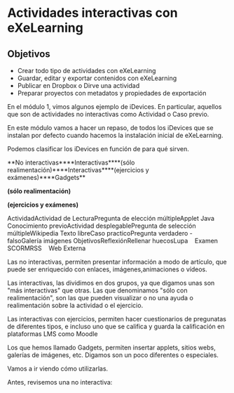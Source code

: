 
# Actividades interactivas con eXeLearning

## Objetivos

- Crear todo tipo de actividades con eXeLearning
- Guardar, editar y exportar contenidos con eXeLearning
- Publicar en Dropbox o Dirve una actividad
- Preparar proyectos con metadatos y propiedades de exportación

En el módulo 1, vimos algunos ejemplo de iDevices. En particular, aquellos que son de actividades no interactivas como Actividad o Caso previo.

En este módulo vamos a hacer un repaso, de todos los iDevices que se instalan por defecto cuando hacemos la instalación inicial de eXeLearning.

Podemos clasificar los iDevices en función de para qué sirven.
<td style="text-align: center;">**No interactivas**</td><td style="text-align: center;">**Interactivas****(sólo realimentación)**</td><td style="text-align: center;">**Interactivas****(ejercicios y exámenes)**</td><td style="text-align: center;">**Gadgets**</td>

**(sólo realimentación)**

**(ejercicios y exámenes)**
<td style="background-color: #a1caec;">Actividad</td><td style="background-color: #a1caec;">Actividad de Lectura</td><td style="background-color: #a1caec;">Pregunta de elección múltiple</td><td style="background-color: #a1caec;">Applet Java</td>
<td style="background-color: #a1caec;">Conocimiento previo</td><td style="background-color: #a1caec;">Actividad desplegable</td><td style="background-color: #a1caec;">Pregunta de selección múltiple</td><td style="background-color: #a1caec;">Wikipedia</td>
<td style="background-color: #a1caec;">Texto libre</td><td style="background-color: #a1caec;">Caso practico</td><td style="background-color: #a1caec;">Pregunta verdadero - falso</td><td style="background-color: #a1caec;">Galería imágenes</td>
<td style="background-color: #a1caec;">Objetivos</td><td style="background-color: #a1caec;">Reflexión</td><td style="background-color: #a1caec;">Rellenar huecos</td><td style="background-color: #a1caec;">Lupa</td>
<td style="background-color: #a1caec;"> </td><td style="background-color: #a1caec;"> </td><td style="background-color: #a1caec;"> Examen SCORM</td><td style="background-color: #a1caec;">RSS</td>
<td style="background-color: #a1caec;"> </td><td style="background-color: #a1caec;"> </td><td style="background-color: #a1caec;"> </td><td style="background-color: #a1caec;">Web Externa</td>

Las no interactivas, permiten presentar información a modo de artículo, que puede ser enriquecido con enlaces, imágenes,animaciones o vídeos.

Las interactivas, las dividimos en dos grupos, ya que digamos unas son "más interactivas" que otras. Las que denominamos "sólo con realimentación", son las que pueden visualizar o no una ayuda o realimentación sobre la actividad o el ejercicio.

Las interactivas con ejercicios, permiten hacer cuestionarios de pregunatas de diferentes tipos, e incluso uno que se califica y guarda la calificación en plataformas LMS como Moodle

Los que hemos llamado Gadgets, permiten insertar applets, sitios webs, galerías de imágenes, etc. Digamos son un poco diferentes o especiales.

Vamos a ir viendo cómo utilizarlas.

Antes, revisemos una no interactiva:
